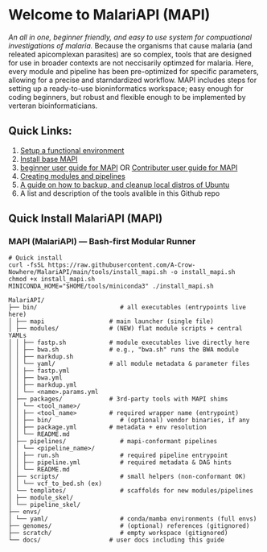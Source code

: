 # Welcome to MalariAPI (MAPI)
_An all in one, beginner friendly, and easy to use system for compuational investigations of malaria._ 
Because the organisms that cause malaria (and releated apicomplexan parasites) are so complex, tools that are designed for use in broader contexts are not neccisarily optimzed for malaria. Here, every module and pipeline has been pre-optimized for specific parameters, allowing for a precise and starndardized workflow. MAPI includes steps for setting up a ready-to-use bioninformatics workspace; easy enough for coding beginners, but robust and flexible enough to be implemented by verteran bioinformaticians. 
## Quick Links:
   1. [Setup a functional environment](docs/setup_MalariAPI.md) 
   2. [Install base MAPI](https://github.com/A-Crow-Nowhere/MalariAPI/blob/main/docs/PopulateMAPI.md)
   3. [beginner user guide for MAPI](https://github.com/A-Crow-Nowhere/MalariAPI/blob/main/docs/user.md) OR  [Contributer user guide for MAPI](https://github.com/A-Crow-Nowhere/MalariAPI/blob/main/docs/contributer.md)
   4. [Creating modules and pipelines](docs/wrapping_tools.md)
   5. [A guide on how to backup, and cleanup local distros of Ubuntu](docs/distro_backup.md)
   6. A list and description of the tools avalible in this Github repo

## Quick Install MalariAPI (MAPI)
### MAPI (MalariAPI) — Bash-first Modular Runner
```
# Quick install
curl -fsSL https://raw.githubusercontent.com/A-Crow-Nowhere/MalariAPI/main/tools/install_mapi.sh -o install_mapi.sh
chmod +x install_mapi.sh
MINICONDA_HOME="$HOME/tools/miniconda3" ./install_mapi.sh
```

```MalariAPI/
MalariAPI/
├── bin/					   # all executables (entrypoints live here)
│ ├── mapi					# main launcher (single file)
│ ├── modules/				# (NEW) flat module scripts + central YAMLs
│ │ ├── fastp.sh			# module executables live directly here
│ │ ├── bwa.sh				# e.g., "bwa.sh" runs the BWA module
│ │ ├── markdup.sh
│ │ └── yaml/				# all module metadata & parameter files
│ │ ├── fastp.yml
│ │ ├── bwa.yml
│ │ ├── markdup.yml
│ │ └── <name>.params.yml 
│ ├── packages/				# 3rd-party tools with MAPI shims
│ │ └── <tool_name>/
│ │ ├── <tool_name>			# required wrapper name (entrypoint)
│ │ ├── bin/				   # (optional) vendor binaries, if any
│ │ ├── package.yml			# metadata + env resolution
│ │ └── README.md
│ ├── pipelines/			   # mapi-conformant pipelines
│ │ └── <pipeline_name>/
│ │ ├── run.sh				   # required pipeline entrypoint
│ │ ├── pipeline.yml		   # required metadata & DAG hints
│ │ └── README.md
│ ├── scripts/				   # small helpers (non-conformant OK)
│ │ └── vcf_to_bed.sh (ex)
│ └── templates/			   # scaffolds for new modules/pipelines
│ ├── module_skel/
│ └── pipeline_skel/
├── envs/
│ └── yaml/		    		   # conda/mamba environments (full envs)
├── genomes/				   # (optional) references (gitignored)
├── scratch/				   # empty workspace (gitignored)
└── docs/		   			# user docs including this guide		
```

